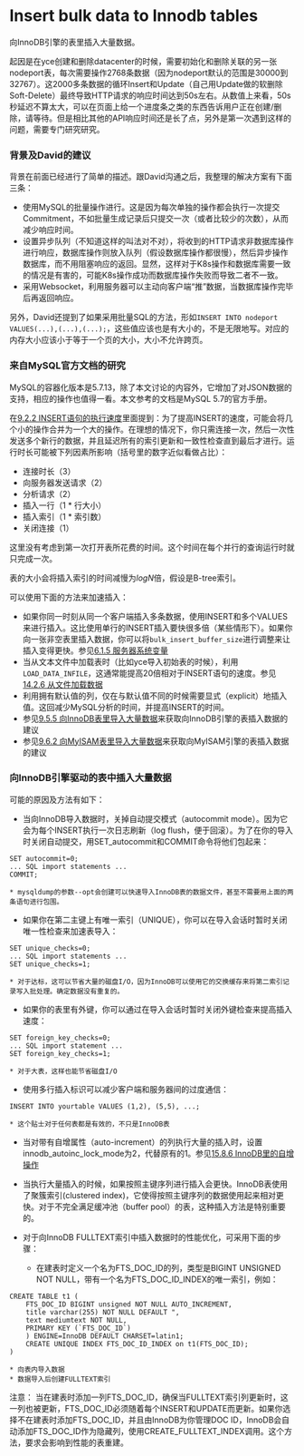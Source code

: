 Insert bulk data to Innodb tables
=================================
向InnoDB引擎的表里插入大量数据。

起因是在yce创建和删除datacenter的时候，需要初始化和删除关联的另一张nodeport表，每次需要操作2768条数据（因为nodeport默认的范围是30000到32767）。这2000多条数据的循环Insert和Update（自己用Update做的软删除Soft-Delete）最终导致HTTP请求的响应时间达到50s左右。从数值上来看，50s秒延迟不算太大，可以在页面上给一个进度条之类的东西告诉用户正在创建/删除，请等待。但是相比其他的API响应时间还是长了点，另外是第一次遇到这样的问题，需要专门研究研究。

### 背景及David的建议

背景在前面已经进行了简单的描述。跟David沟通之后，我整理的解决方案有下面三条：

* 使用MySQL的批量操作进行。这是因为每次单独的操作都会执行一次提交Commitment，不如批量生成记录后只提交一次（或者比较少的次数），从而减少响应时间。 
* 设置异步队列（不知道这样的叫法对不对），将收到的HTTP请求非数据库操作进行响应，数据库操作则放入队列（假设数据库操作都很慢），然后异步操作数据库，而不用阻塞响应的返回。显然，这样对于K8s操作和数据库需要一致的情况是有害的，可能K8s操作成功而数据库操作失败而导致二者不一致。 
* 采用Websocket，利用服务器可以主动向客户端“推”数据，当数据库操作完毕后再返回响应。

另外，David还提到了如果采用批量SQL的方法，形如`INSERT INTO nodeport VALUES(...),(...),(...);`，这些值应该也是有大小的，不是无限地写。对应的内存大小应该小于等于一个页的大小，大小不允许跨页。

### 来自MySQL官方文档的研究

MySQL的容器化版本是5.7.13，除了本文讨论的内容外，它增加了对JSON数据的支持，相应的操作也值得一看。本文参考的文档是MySQL 5.7的官方手册。

在[9.2.2 INSERT语句的执行速度](http://dev.mysql.com/doc/refman/5.7/en/insert-speed.html)里面提到：为了提高INSERT的速度，可能会将几个小的操作合并为一个大的操作。在理想的情况下，你只需连接一次，然后一次性发送多个新行的数据，并且延迟所有的索引更新和一致性检查直到最后才进行。运行时长可能被下列因素所影响（括号里的数字近似看做占比）：

* 连接时长（3）
* 向服务器发送请求（2）
* 分析请求（2）
* 插入一行（1 * 行大小）
* 插入索引（1 * 索引数）
* 关闭连接（1）

这里没有考虑到第一次打开表所花费的时间。这个时间在每个并行的查询运行时就只完成一次。

表的大小会将插入索引的时间减慢为*logN*倍，假设是B-tree索引。

可以使用下面的方法来加速插入：

* 如果你同一时刻从同一个客户端插入多条数据，使用INSERT和多个VALUES来进行插入。这比使用单行的INSERT插入要快很多倍（某些情形下）。如果你向一张非空表里插入数据，你可以将`bulk_insert_buffer_size`进行调整来让插入变得更快。参见[6.1.5 服务器系统变量](http://dev.mysql.com/doc/refman/5.7/en/server-system-variables.html)
* 当从文本文件中加载表时（比如yce导入初始表的时候），利用`LOAD_DATA_INFILE`，这通常能提高20倍相对于INSERT语句的速度。参见[14.2.6 从文件加载数据](http://dev.mysql.com/doc/refman/5.7/en/load-data.html)
* 利用拥有默认值的列，仅在与默认值不同的时候需要显式（explicit）地插入值。这回减少MySQL分析的时间，并提高INSERT的时间。
* 参见[9.5.5 向InnoDB表里导入大量数据](http://dev.mysql.com/doc/refman/5.7/en/optimizing-innodb-bulk-data-loading.html)来获取向InnoDB引擎的表插入数据的建议
* 参见[9.6.2 向MyISAM表里导入大量数据](http://dev.mysql.com/doc/refman/5.7/en/optimizing-myisam-bulk-data-loading.html)来获取向MyISAM引擎的表插入数据的建议

### 向InnoDB引擎驱动的表中插入大量数据

可能的原因及方法有如下：

* 当向InnoDB导入数据时，关掉自动提交模式（autocommit mode）。因为它会为每个INSERT执行一次日志刷新（log flush，便于回滚）。为了在你的导入时关闭自动提交，用SET_autocommit和COMMIT命令将他们包起来：
```
SET autocommit=0;
... SQL import statements ...
COMMIT;
```
	* mysqldump的参数--opt会创建可以快速导入InnoDB表的数据文件，甚至不需要用上面的两条语句进行包围。

* 如果你在第二主键上有唯一索引（UNIQUE），你可以在导入会话时暂时关闭唯一性检查来加速表导入：
```
SET unique_checks=0;
... SQL import statements ...
SET unique_checks=1;
```
	* 对于达标，这可以节省大量的磁盘I/O，因为InnoDB可以使用它的交换缓存来将第二索引记录写入批处理。确定数据没有重复的。

* 如果你的表里有外键，你可以通过在导入会话时暂时关闭外键检查来提高插入速度：
```
SET foreign_key_checks=0;
... SQL import statement ...
SET foreign_key_checks=1;
```

	* 对于大表，这样也能节省磁盘I/O

* 使用多行插入标识可以减少客户端和服务器间的过度通信：
```
INSERT INTO yourtable VALUES (1,2), (5,5), ...;
```

	* 这个贴士对于任何表都是有效的，不只是InnoDB表

* 当对带有自增属性（auto-increment）的列执行大量的插入时，设置innodb_autoinc_lock_mode为2，代替原有的1。参见[15.8.6 InnoDB里的自增操作](http://dev.mysql.com/doc/refman/5.7/en/innodb-auto-increment-handling.html)

* 当执行大量插入的时候，如果按照主键序列进行插入会更快。InnoDB表使用了聚簇索引(clustered index)，它使得按照主键序列的数据使用起来相对更快。对于不完全满足缓冲池（buffer pool）的表，这种插入方法是特别重要的。

* 对于向InnoDB FULLTEXT索引中插入数据时的性能优化，可采用下面的步骤：
	* 在建表时定义一个名为FTS_DOC_ID的列，类型是BIGINT UNSIGNED NOT NULL，带有一个名为FTS_DOC_ID_INDEX的唯一索引，例如：
```
CREATE TABLE t1 (
	FTS_DOC_ID BIGINT unsigned NOT NULL AUTO_INCREMENT,
	title varchar(255) NOT NULL DEFAULT ",
	text mediumtext NOT NULL,
	PRIMARY KEY (`FTS_DOC_ID`)
	) ENGINE=InnoDB DEFAULT CHARSET=latin1;
	CREATE UNIQUE INDEX FTS_DOC_ID_INDEX on t1(FTS_DOC_ID);
)
```
	* 向表内导入数据
	* 数据导入后创建FULLTEXT索引

注意：
当在建表时添加一列FTS_DOC_ID，确保当FULLTEXT索引列更新时，这一列也被更新，FTS_DOC_ID必须随着每个INSERT和UPDATE而更新。如果你选择不在建表时添加FTS_DOC_ID，并且由InnoDB为你管理DOC ID，InnoDB会自动添加FTS_DOC_ID作为隐藏列，使用CREATE_FULLTEXT_INDEX调用。这个方法，要求会影响到性能的表重建。


